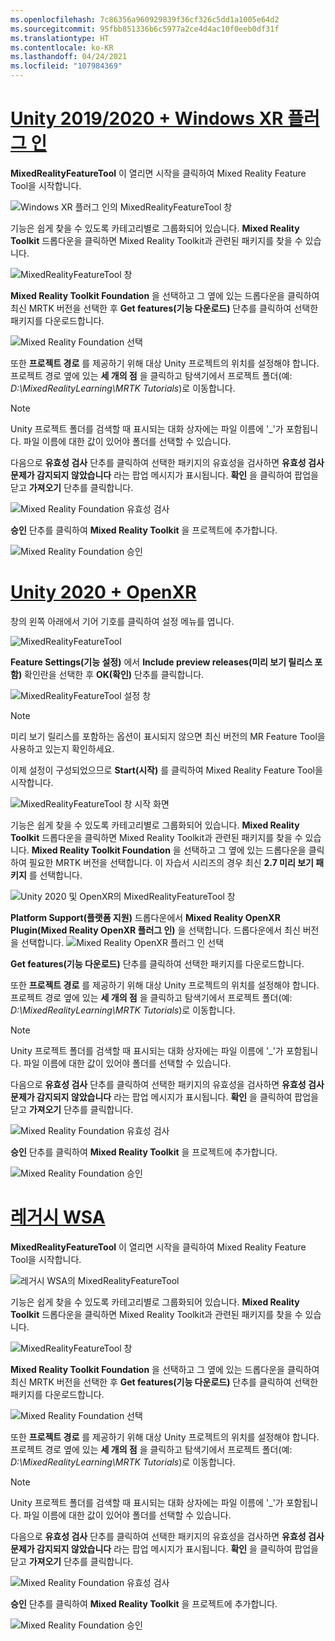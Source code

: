 ```yaml
---
ms.openlocfilehash: 7c86356a960929839f36cf326c5dd1a1005e64d2
ms.sourcegitcommit: 95fbb851336b6c5977a2ce4d4ac10f0eeb0df31f
ms.translationtype: HT
ms.contentlocale: ko-KR
ms.lasthandoff: 04/24/2021
ms.locfileid: "107984369"
---
```

# <a name="unity-20192020--windows-xr-plugin"></a>[Unity 2019/2020 + Windows XR 플러그 인](#tab/winxr)

**MixedRealityFeatureTool** 이 열리면 시작을 클릭하여 Mixed Reality Feature Tool을 시작합니다.

![Windows XR 플러그 인의 MixedRealityFeatureTool 창](../images/mr-learning-base/base-02-section4-step1-2.png)

기능은 쉽게 찾을 수 있도록 카테고리별로 그룹화되어 있습니다. **Mixed Reality Toolkit** 드롭다운을 클릭하면 Mixed Reality Toolkit과 관련된 패키지를 찾을 수 있습니다.

![MixedRealityFeatureTool 창](../images/mr-learning-base/base-02-section4-step1-3.png)

**Mixed Reality Toolkit Foundation** 을 선택하고 그 옆에 있는 드롭다운을 클릭하여 최신 MRTK 버전을 선택한 후 **Get features(기능 다운로드)** 단추를 클릭하여 선택한 패키지를 다운로드합니다.

![Mixed Reality Foundation 선택](../images/mr-learning-base/base-02-section4-step1-4.png)


또한 **프로젝트 경로** 를 제공하기 위해 대상 Unity 프로젝트의 위치를 설정해야 합니다. 프로젝트 경로 옆에 있는 **세 개의 점** 을 클릭하고 탐색기에서 프로젝트 폴더(예: _D:\MixedRealityLearning\MRTK Tutorials_)로 이동합니다.

> [!NOTE]
> Unity 프로젝트 폴더를 검색할 때 표시되는 대화 상자에는 파일 이름에 '_'가 포함됩니다. 파일 이름에 대한 값이 있어야 폴더를 선택할 수 있습니다.

다음으로 **유효성 검사** 단추를 클릭하여 선택한 패키지의 유효성을 검사하면 **유효성 검사 문제가 감지되지 않았습니다** 라는 팝업 메시지가 표시됩니다. **확인** 을 클릭하여 팝업을 닫고 **가져오기** 단추를 클릭합니다.

![Mixed Reality Foundation 유효성 검사](../images/mr-learning-base/base-02-section4-step1-5.png)

**승인** 단추를 클릭하여 **Mixed Reality Toolkit** 을 프로젝트에 추가합니다.

![Mixed Reality Foundation 승인](../images/mr-learning-base/base-02-section4-step1-6.png)

# <a name="unity-2020--openxr"></a>[Unity 2020 + OpenXR](#tab/openxr)
창의 왼쪽 아래에서 기어 기호를 클릭하여 설정 메뉴를 엽니다.

![MixedRealityFeatureTool](../images/mr-learning-base/base-02-section4-step1-2.png)

**Feature Settings(기능 설정)** 에서 **Include preview releases(미리 보기 릴리스 포함)** 확인란을 선택한 후 **OK(확인)** 단추를 클릭합니다.

![MixedRealityFeatureTool 설정 창](../images/mrft-settings.png)

> [!NOTE]
>미리 보기 릴리스를 포함하는 옵션이 표시되지 않으면 최신 버전의 MR Feature Tool을 사용하고 있는지 확인하세요.

이제 설정이 구성되었으므로 **Start(시작)** 를 클릭하여 Mixed Reality Feature Tool을 시작합니다.

![MixedRealityFeatureTool 창 시작 화면](../images/mr-learning-base/base-02-section4-step1-2.png)

기능은 쉽게 찾을 수 있도록 카테고리별로 그룹화되어 있습니다. **Mixed Reality Toolkit** 드롭다운을 클릭하면 Mixed Reality Toolkit과 관련된 패키지를 찾을 수 있습니다.
**Mixed Reality Toolkit Foundation** 을 선택하고 그 옆에 있는 드롭다운을 클릭하여 필요한 MRTK 버전을 선택합니다. 이 자습서 시리즈의 경우 최신 **2.7 미리 보기 패키지** 를 선택합니다.

![Unity 2020 및 OpenXR의 MixedRealityFeatureTool 창](../images/mrft-mrtk.png)

**Platform Support(플랫폼 지원)** 드롭다운에서 **Mixed Reality OpenXR Plugin(Mixed Reality OpenXR 플러그 인)** 을 선택합니다. 드롭다운에서 최신 버전을 선택합니다.
![Mixed Reality OpenXR 플러그 인 선택](../images/mrft-openxr.png)

**Get features(기능 다운로드)** 단추를 클릭하여 선택한 패키지를 다운로드합니다.

또한 **프로젝트 경로** 를 제공하기 위해 대상 Unity 프로젝트의 위치를 설정해야 합니다. 프로젝트 경로 옆에 있는 **세 개의 점** 을 클릭하고 탐색기에서 프로젝트 폴더(예: _D:\MixedRealityLearning\MRTK Tutorials_)로 이동합니다.

> [!NOTE]
> Unity 프로젝트 폴더를 검색할 때 표시되는 대화 상자에는 파일 이름에 '_'가 포함됩니다. 파일 이름에 대한 값이 있어야 폴더를 선택할 수 있습니다.

다음으로 **유효성 검사** 단추를 클릭하여 선택한 패키지의 유효성을 검사하면 **유효성 검사 문제가 감지되지 않았습니다** 라는 팝업 메시지가 표시됩니다. **확인** 을 클릭하여 팝업을 닫고 **가져오기** 단추를 클릭합니다.

![Mixed Reality Foundation 유효성 검사](../images/mrft-openxr-validate2.png)

**승인** 단추를 클릭하여 **Mixed Reality Toolkit** 을 프로젝트에 추가합니다.

![Mixed Reality Foundation 승인](../images/mrft-openxr-import.png)

# <a name="legacy-wsa"></a>[레거시 WSA](#tab/wsa)
**MixedRealityFeatureTool** 이 열리면 시작을 클릭하여 Mixed Reality Feature Tool을 시작합니다.

![레거시 WSA의 MixedRealityFeatureTool](../images/mr-learning-base/base-02-section4-step1-2.png)

기능은 쉽게 찾을 수 있도록 카테고리별로 그룹화되어 있습니다. **Mixed Reality Toolkit** 드롭다운을 클릭하면 Mixed Reality Toolkit과 관련된 패키지를 찾을 수 있습니다.

![MixedRealityFeatureTool 창](../images/mr-learning-base/base-02-section4-step1-3.png)

**Mixed Reality Toolkit Foundation** 을 선택하고 그 옆에 있는 드롭다운을 클릭하여 최신 MRTK 버전을 선택한 후 **Get features(기능 다운로드)** 단추를 클릭하여 선택한 패키지를 다운로드합니다.

![Mixed Reality Foundation 선택](../images/mr-learning-base/base-02-section4-step1-4.png)

또한 **프로젝트 경로** 를 제공하기 위해 대상 Unity 프로젝트의 위치를 설정해야 합니다. 프로젝트 경로 옆에 있는 **세 개의 점** 을 클릭하고 탐색기에서 프로젝트 폴더(예: _D:\MixedRealityLearning\MRTK Tutorials_)로 이동합니다.

> [!NOTE]
> Unity 프로젝트 폴더를 검색할 때 표시되는 대화 상자에는 파일 이름에 '_'가 포함됩니다. 파일 이름에 대한 값이 있어야 폴더를 선택할 수 있습니다.

다음으로 **유효성 검사** 단추를 클릭하여 선택한 패키지의 유효성을 검사하면 **유효성 검사 문제가 감지되지 않았습니다** 라는 팝업 메시지가 표시됩니다. **확인** 을 클릭하여 팝업을 닫고 **가져오기** 단추를 클릭합니다.

![Mixed Reality Foundation 유효성 검사](../images/mr-learning-base/base-02-section4-step1-5.png)

**승인** 단추를 클릭하여 **Mixed Reality Toolkit** 을 프로젝트에 추가합니다.

![Mixed Reality Foundation 승인](../images/mr-learning-base/base-02-section4-step1-6.png)

